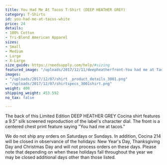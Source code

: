 ```yaml
---
title: You Had Me At Tacos T-Shirt (DEEP HEATHER GREY)
category: T-Shirts
id: you-had-me-at-tacos-white
price: 24
details:
- 100% Cotton
- Tri-Blend American Apparel
sizes:
- Small
- Medium
- Large
- X-Large
size_guide: https://needsupply.com/help/#sizing
featured_image: "/uploads/2017/12/11/deepheatherfront-You had me at Tacos.jpg"
images:
- "/uploads/2017/12/07/shirt _product_details_3001.png"
- "/uploads/2017/12/07/shirtspecs_3001shirt.png"
weight: 400
shipping_weight: 453.592
no_tax: false

---
```

The back of this Limited Edition DEEP HEATHER GREY Cocina shirt features a 9.5" silk screened reproduction of the label's character dial. The front is a centered chest print feature saying "You had me at tacos."

We do not ship any orders on Saturdays or Sundays. In addition, Cocina 214 will be closed in observance of the holidays: New Year's Day, Thanksgiving Day and Christmas Day and will not process orders on these days. Please note that depending on when these holidays fall throughout the year we may be closed additional days other than those listed.